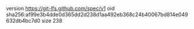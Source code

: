 version https://git-lfs.github.com/spec/v1
oid sha256:af99e3b4dde0d365dd2d238d1aa492eb368c24b40067bd814e049632db4bc7d0
size 238
